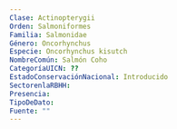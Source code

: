 ```yaml
---
Clase: Actinopterygii
Orden: Salmoniformes
Familia: Salmonidae
Género: Oncorhynchus
Especie: Oncorhynchus kisutch
NombreComún: Salmón Coho
CategoríaUICN: ??
EstadoConservaciónNacional: Introducido
SectorenlaRBHH: 
Presencia: 
TipoDeDato: 
Fuente: ""
---
```


